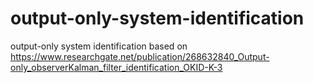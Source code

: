 # output-only-system-identification
output-only system identification 
based on https://www.researchgate.net/publication/268632840_Output-only_observerKalman_filter_identification_OKID-K-3
